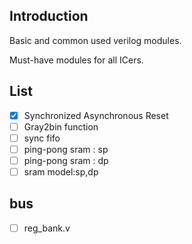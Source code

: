 ## Introduction

Basic and common used verilog modules.

Must-have modules for all ICers.

## List
- [x] Synchronized Asynchronous Reset
- [ ] Gray2bin function
- [ ] sync fifo
- [ ] ping-pong sram : sp
- [ ] ping-pong sram : dp
- [ ] sram model:sp,dp

## bus
- [ ] reg_bank.v